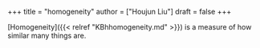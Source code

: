 +++
title = "homogeneity"
author = ["Houjun Liu"]
draft = false
+++

[Homogeneity]({{< relref "KBhhomogeneity.md" >}}) is a measure of how similar many things are.